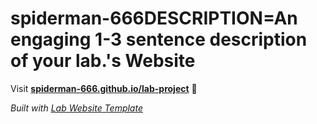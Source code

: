 
# spiderman-666DESCRIPTION=An engaging 1-3 sentence description of your lab.'s Website

Visit **[spiderman-666.github.io/lab-project](https://spiderman-666.github.io/lab-project)** 🚀

_Built with [Lab Website Template](https://greene-lab.gitbook.io/lab-website-template-docs)_

